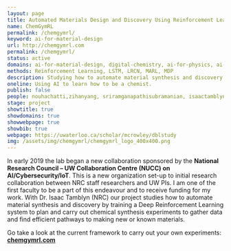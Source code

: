 ```yaml
---
layout: page
title: Automated Materials Design and Discovery Using Reinforcement Learning
name: ChemGymRL
permalink: /chemgymrl/
keyword: ai-for-material-design
url: http://chemgymrl.com
permalink: /chemgymrl/
status: active
domains: ai-for-material-design, digital-chemistry, ai-for-physics, ai-for-science
methods: Reinforcement Learning, LSTM, LRCN, MARL, MDP
description: Studying how to automate material synthesis and discovery by training a Deep Reinforcement Learning system to plan and carry out chemical synthesis experiments to gather data and find efficient pathways to making new or known materials.
oneline: Using AI to learn how to be a chemist.
publish: false
people: nouhachatti,zihanyang, sriramganapathisubramanian, isaactamblyn, markcrowley, colinbellinger
stage: project
showtitle: true
showdomains: true
showwebpage: true
showbib: true
webpage: https://uwaterloo.ca/scholar/mcrowley/dblstudy
img: /assets/img/chemgymrl/chemgymrl_logo_400x400.png
---
```

In early 2019 the lab began a new collaboration sponsored by the **National Research Council – UW Collaboration Centre (NUCC) on AI/Cybersecurity/IoT**. This is a new organization set-up to initial research collaboration between NRC staff researchers and UW PIs. I am one of the first faculty to be a part of this endeavour and to receive funding for my work. With Dr. Isaac Tamblyn (NRC) our project studies how to automate material synthesis and discovery by training a Deep Reinforcement Learning system to plan and carry out chemical synthesis experiments to gather data and find efficient pathways to making new or known materials.

Go take a look at the current framework to carry out your own experiments: **[chemgymrl.com](https://chemgymrl.com/)**

